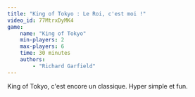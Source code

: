 ```yaml
---
title: "King of Tokyo : Le Roi, c'est moi !"
video_id: 77MtrxDyMK4
game:
    name: "King of Tokyo"
    min-players: 2
    max-players: 6
    time: 30 minutes
    authors:
        - "Richard Garfield"
---
```


King of Tokyo, c'est encore un classique. Hyper simple et fun.